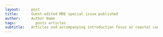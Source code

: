 ```yaml
---
layout:     post
title:      Guest-edited MRE special issue published
author:     Author Name
tags: 		  posts articles
subtitle:  	Articles and accompanying introduction focus on coastal communities
---
```

<!-- Start Writing Below in Markdown -->
